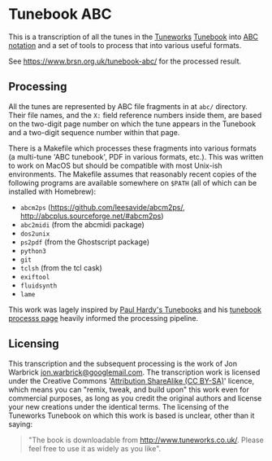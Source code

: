 Tunebook ABC
============

This is a transcription of all the tunes in the
[Tuneworks](https://www.tuneworks.co.uk/)
[Tunebook](https://docs.wixstatic.com/ugd/d6448b_974724120ad6465fbf8f417ff89daf0b.pdf)
into [ABC notation](http://abcnotation.com/) and a set of tools to process that into various
useful formats.

See https://www.brsn.org.uk/tunebook-abc/ for the processed result.

Processing
----------

All the tunes are represented by ABC file fragments in at `abc/` directory. Their file names,
and the `X:` field reference numbers inside them, are based on the two-digit page
number on which the tune appears in the Tunebook and a two-digit sequence number
within that page.

There is a Makefile which processes these fragments into various formats
(a multi-tune 'ABC tunebook', PDF in various formats, etc.). This was written
to work on MacOS but should be compatible with most Unix-ish environments. The
Makefile assumes that reasonably recent copies of the following programs are available somewhere on
`$PATH` (all of which can be installed with Homebrew):

* `abcm2ps` (https://github.com/leesavide/abcm2ps/, http://abcplus.sourceforge.net/#abcm2ps)
* `abc2midi` (from the abcmidi package)
* `dos2unix`
* `ps2pdf` (from the Ghostscript package)
* `python3`
* `git`
* `tclsh` (from the tcl cask)
* `exiftool`
* `fluidsynth`
* `lame`

This work was lagely inspired by [Paul Hardy's Tunebooks](http://www.pghardy.net/concertina/tunebooks/)
and his [tunebook processs page](http://www.pghardy.net/concertina/tunebooks/tunebook_process.html) heavily
informed the processing pipeline.

Licensing
---------

This transcription and the subsequent processing is the work of
Jon Warbrick jon.warbrick@googlemail.com.
The transcription work is licensed under the Creative Commons
'[Attribution ShareAlike (CC BY-SA)](https://creativecommons.org/licenses/by-sa/4.0/)'
licence, which means you can
"remix, tweak, and build upon" this work even for commercial purposes,
as long as you credit the original authors and license your new creations under the identical terms. The licensing of the Tuneworks Tunebook on which
this work is based is unclear, other than it saying:

>"The book is downloadable from http://www.tuneworks.co.uk/.
>Please feel free to use it as widely as you like".

